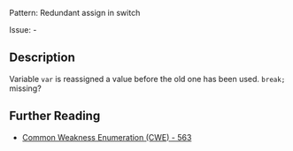 Pattern: Redundant assign in switch

Issue: -

## Description

Variable `var` is reassigned a value before the old one has been used. `break;` missing?

## Further Reading

* [Common Weakness Enumeration (CWE) - 563](https://cwe.mitre.org/data/definitions/563.html)